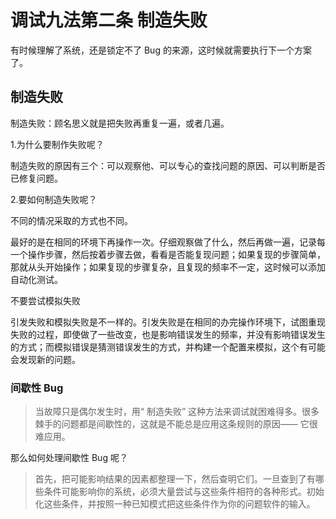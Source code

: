 # 调试九法第二条 制造失败

有时候理解了系统，还是锁定不了 Bug 的来源，这时候就需要执行下一个方案了。

## 制造失败

制造失败：顾名思义就是把失败再重复一遍，或者几遍。

1.为什么要制作失败呢？

制造失败的原因有三个：可以观察他、可以专心的查找问题的原因、可以判断是否已修复问题。

2.要如何制造失败呢？

不同的情况采取的方式也不同。

最好的是在相同的环境下再操作一次。仔细观察做了什么，然后再做一遍，记录每一个操作步骤，然后按着步骤去做，看看是否能复现问题；如果复现的步骤简单，那就从头开始操作；如果复现的步骤复杂，且复现的频率不一定，这时候可以添加自动化测试。

不要尝试模拟失败

引发失败和模拟失败是不一样的。引发失败是在相同的办完操作环境下，试图重现失败的过程，即使做了一些改变，也是影响错误发生的频率，并没有影响错误发生的方式；而模拟错误是猜测错误发生的方式，并构建一个配置来模拟，这个有可能会发现新的问题。

### 间歇性 Bug

 >当故障只是偶尔发生时，用“ 制造失败” 这种方法来调试就困难得多。很多棘手的问题都是间歇性的，这就是不能总是应用这条规则的原因—— 它很难应用。

 那么如何处理间歇性 Bug 呢？

 >首先，把可能影响结果的因素都整理一下，然后查明它们。一旦查到了有哪些条件可能影响你的系统，必须大量尝试与这些条件相符的各种形式。初始化这些条件，并按照一种已知模式把这些条件作为你的问题软件的输入。